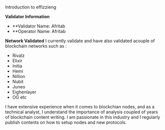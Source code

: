 Introduction to effizzieng

**Validator Information**
- **Validator Name: Afritab
- **Operator Name: Afritab

**Network Validated**
I currently validate and have also validated acouple of blockchain networks such as :
- Rivalz
- Elixir
- Initia
- Hemi
- Nillion
- Nubit
- Juneo
- Eighenlayer
- OG etc

I have extensive experience when it comes to blockchian nodes, and as a technical analyst, I understand the importance of analysis coupled of years of blockchain content writing. 
I am passionate in this industry and I regularly publish contents on how to setup nodes and new protocols.
